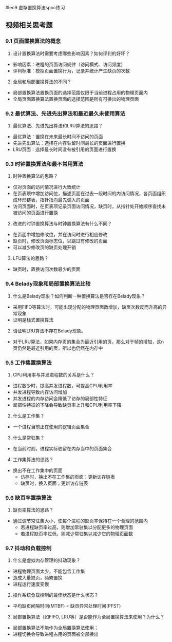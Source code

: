 #lec9 虚存置换算法spoc练习

## 视频相关思考题

### 9.1 页面置换算法的概念

1. 设计置换算法时需要考虑哪些影响因素？如何评判的好坏？
  
  - 影响因素：进程的页面访问规律（访问模式、访问频度）
  - 评判标准：模拟页面置换行为，记录并统计产生缺页的次数

2. 全局和局部置换算法的不同？
  
  - 局部置换算法置换页面的选择范围仅限于当前进程占用的物理页面内
  - 全局页面置换算法置换页面的选择范围是所有可换出的物理页面

### 9.2 最优算法、先进先出算法和最近最久未使用算法

1. 最优算法、先进先出算法和LRU算法的思路？
  
  - 最优算法：置换在未来最长时间不访问的页面
  - 先进先出算法：选择在内存驻留时间最长的页面进行置换
  - LRU页面：选择最长时间没有被引用的页面进行置换

### 9.3 时钟置换算法和最不常用算法

1. 时钟置换算法的思路？
  
  - 仅对页面的访问情况进行大致统计
  - 在页表项中增加访问位，描述页面在过去一段时间的内访问情况，各页面组织成环形链表，指针指向最先调入的页面
  - 访问页面时，在页表项记录页面访问情况，缺页时，从指针处开始顺序查找未被访问的页面进行置换


2. 改进的时钟置换算法与时钟置换算法有什么不同？
  
  - 在页面中增加修改位，并在访问时进行相应修改
  - 缺页时，修改页面标志位，以跳过有修改的页面
  - 可以减少修改页的缺页处理开销

3. LFU算法的思路？
  
  - 缺页时，置换访问次数最少的页面


### 9.4 Belady现象和局部置换算法比较

1. 什么是Belady现象？如何判断一种置换算法是否存在Belady现象？
  
  - 采用FIFO等算法时，可能出现分配的物理页面数增加，缺页次数反而升高的异常现象
  - 证明是栈式置换算法

2. 请证明LRU算法不存在Belady现象。
  
  - 对于LRU算法，如果内存页的集合为最近引用的页，那么对于帧的增加，这n页仍然是最近引用的页，所以也仍然在内存中

### 9.5 工作集置换算法

1. CPU利用率与并发进程数的关系是什么？
  
  - 进程数少时，提高并发进程数，可提高CPU利用率
  - 并发进程导致内存访问增加
  - 并发进程的内存访问会降低了访存的局部性特征
  - 局部性特征的下降会导致缺页率上升和CPU利用率下降

2. 什么是工作集？
  
  - 一个进程当前正在使用的逻辑页面集合

3. 什么是常驻集？
  
  - 在当前时刻，进程实际驻留在内存当中的页面集合

4. 工作集算法的思路？
  
  - 换出不在工作集中的页面
    - 访存时，换出不在工作集的页面；更新访存链表
    - 缺页时，换入页面；更新访存链表


### 9.6 缺页率置换算法

1. 缺页率算法的思路？
  
  - 通过调节常驻集大小，使每个进程的缺页率保持在一个合理的范围内
    - 若进程缺页率过高，则增加常驻集以分配更多的物理页面
    - 若进程缺页率过低，则减少常驻集以减少它的物理页面数

### 9.7 抖动和负载控制

1. 什么是虚拟内存管理的抖动现象？
  
  - 进程物理页面太少，不能包含工作集
  - 造成大量缺页，频繁置换
  - 进程运行速度变慢


2. 操作系统负载控制的最佳状态是什么状态？
  
  - 平均缺页间隔时间(MTBF) = 缺页异常处理时间(PFST)

3. 局部置换算法（如FIFO, LRU等）是否能作为全局置换算法来使用？为什么？
  
  - 局部置换算法不能作为全局置换算法使用；
  - 进程切换会导致进程占用的页面被全部换出
